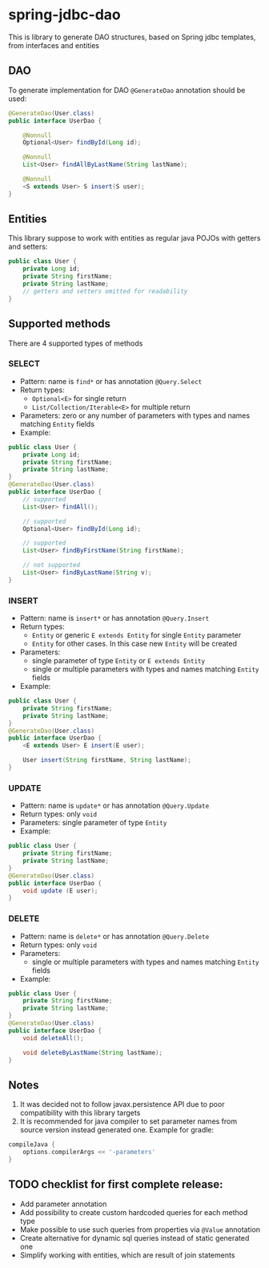 # spring-jdbc-dao
This is library to generate DAO structures, based on Spring jdbc templates, from interfaces and entities

## DAO
To generate implementation for DAO `@GenerateDao` annotation should be used:
```java
@GenerateDao(User.class)
public interface UserDao {

    @Nonnull
    Optional<User> findById(Long id);

    @Nonnull
    List<User> findAllByLastName(String lastName);

    @Nonnull
    <S extends User> S insert(S user);
}
```

## Entities
This library suppose to work with entities as regular java POJOs with getters and setters:
```java
public class User {
    private Long id;
    private String firstName;
    private String lastName;
    // getters and setters omitted for readability
}
```

## Supported methods
There are 4 supported types of methods
### SELECT
  - Pattern: name is `find*` or has annotation `@Query.Select`
  - Return types:
    - `Optional<E>` for single return
    - `List/Collection/Iterable<E>` for multiple return
  - Parameters: zero or any number of parameters with types and names 
  matching `Entity` fields
  - Example:
```java
public class User {
    private Long id;
    private String firstName;
    private String lastName;
}
@GenerateDao(User.class)
public interface UserDao {
    // supported
    List<User> findAll();

    // supported
    Optional<User> findById(Long id);

    // supported
    List<User> findByFirstName(String firstName);

    // not supported
    List<User> findByLastName(String v);
}
``` 
### INSERT
  - Pattern: name is `insert*` or has annotation `@Query.Insert`
  - Return types: 
    - `Entity` or generic `E extends Entity` for single `Entity` parameter
    - `Entity` for other cases. In this case new `Entity` will be created 
  - Parameters:
    - single parameter of type `Entity` or `E extends Entity`
    - single or multiple parameters with types and names matching `Entity` fields
  - Example:
```java
public class User {
    private String firstName;
    private String lastName;
}
@GenerateDao(User.class)
public interface UserDao {
    <E extends User> E insert(E user);

    User insert(String firstName, String lastName);
}
``` 
### UPDATE
  - Pattern: name is `update*` or has annotation `@Query.Update`
  - Return types: only `void`
  - Parameters: single parameter of type `Entity`
  - Example:
```java
public class User {
    private String firstName;
    private String lastName;
}
@GenerateDao(User.class)
public interface UserDao {
    void update (E user);
}
``` 
### DELETE
  - Pattern: name is `delete*` or has annotation `@Query.Delete`
  - Return types: only `void`
  - Parameters:
    - single or multiple parameters with types and names matching `Entity` fields
  - Example:
```java
public class User {
    private String firstName;
    private String lastName;
}
@GenerateDao(User.class)
public interface UserDao {
    void deleteAll();

    void deleteByLastName(String lastName);
}
```
## Notes
1. It was decided not to follow javax.persistence API due to poor compatibility
with this library targets
2. It is recommended for java compiler to set parameter names from source version instead generated one.
Example for gradle:
```groovy
compileJava {
    options.compilerArgs << '-parameters'
}
```
## TODO checklist for first complete release:
  - Add parameter annotation
  - Add possibility to create custom hardcoded queries for each method type
  - Make possible to use such queries from properties via `@Value` annotation
  - Create alternative for dynamic sql queries instead of static generated one
  - Simplify working with entities, which are result of join statements